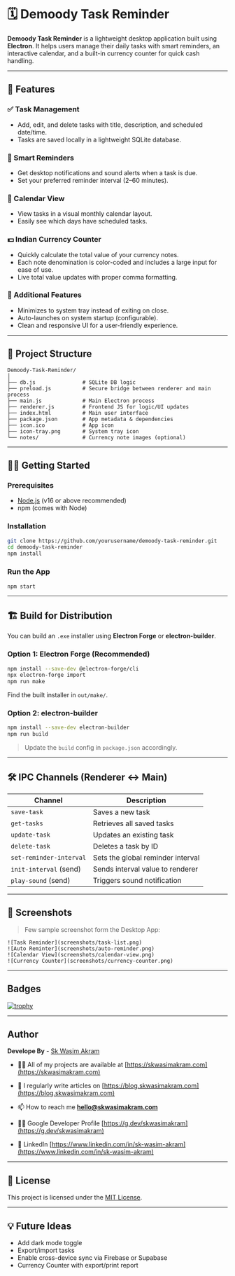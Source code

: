 # 🗓️ Demoody Task Reminder

**Demoody Task Reminder** is a lightweight desktop application built using **Electron**. It helps users manage their daily tasks with smart reminders, an interactive calendar, and a built-in currency counter for quick cash handling.

---

## 🚀 Features

### ✅ Task Management
- Add, edit, and delete tasks with title, description, and scheduled date/time.
- Tasks are saved locally in a lightweight SQLite database.

### 🔔 Smart Reminders
- Get desktop notifications and sound alerts when a task is due.
- Set your preferred reminder interval (2–60 minutes).

### 📅 Calendar View
- View tasks in a visual monthly calendar layout.
- Easily see which days have scheduled tasks.

### 💵 Indian Currency Counter
- Quickly calculate the total value of your currency notes.
- Each note denomination is color-coded and includes a large input for ease of use.
- Live total value updates with proper comma formatting.

### 📌 Additional Features
- Minimizes to system tray instead of exiting on close.
- Auto-launches on system startup (configurable).
- Clean and responsive UI for a user-friendly experience.

---

## 📂 Project Structure

```
Demoody-Task-Reminder/
│
├── db.js               # SQLite DB logic
├── preload.js          # Secure bridge between renderer and main process
├── main.js             # Main Electron process
├── renderer.js         # Frontend JS for logic/UI updates
├── index.html          # Main user interface
├── package.json        # App metadata & dependencies
├── icon.ico            # App icon
├── icon-tray.png       # System tray icon
└── notes/              # Currency note images (optional)
```

---

## 🧑‍💻 Getting Started

### Prerequisites
- [Node.js](https://nodejs.org/) (v16 or above recommended)
- npm (comes with Node)

### Installation

```bash
git clone https://github.com/yourusername/demoody-task-reminder.git
cd demoody-task-reminder
npm install
```

### Run the App

```bash
npm start
```

---

## 🏗️ Build for Distribution

You can build an `.exe` installer using **Electron Forge** or **electron-builder**.

### Option 1: Electron Forge (Recommended)

```bash
npm install --save-dev @electron-forge/cli
npx electron-forge import
npm run make
```

Find the built installer in `out/make/`.

### Option 2: electron-builder

```bash
npm install --save-dev electron-builder
npm run build
```

> Update the `build` config in `package.json` accordingly.

---

## 🛠️ IPC Channels (Renderer ↔ Main)

| Channel                    | Description                         |
|---------------------------|-------------------------------------|
| `save-task`               | Saves a new task                    |
| `get-tasks`               | Retrieves all saved tasks           |
| `update-task`             | Updates an existing task            |
| `delete-task`             | Deletes a task by ID                |
| `set-reminder-interval`   | Sets the global reminder interval   |
| `init-interval` (send)    | Sends interval value to renderer    |
| `play-sound` (send)       | Triggers sound notification         |

---

## 📸 Screenshots

> Few sample screenshot form the Desktop App:
```
![Task Reminder](screenshots/task-list.png)
![Auto Reminter](screenshots/auto-reminder.png)
![Calendar View](screenshots/calendar-view.png)
![Currency Counter](screenshots/currency-counter.png)
```

---

## Badges
[![trophy](https://github-profile-trophy.vercel.app/?username=ryo-ma)](https://github.com/ryo-ma/github-profile-trophy)

---

## Author
**Develope By** - [Sk Wasim Akram](https://github.com/skwasimakram13)

- 👨‍💻 All of my projects are available at [https://skwasimakram.com](https://skwasimakram.com)

- 📝 I regularly write articles on [https://blog.skwasimakram.com](https://blog.skwasimakram.com)

- 📫 How to reach me **hello@skwasimakram.com**

- 🧑‍💻 Google Developer Profile [https://g.dev/skwasimakram](https://g.dev/skwasimakram)

- 📲 LinkedIn [https://www.linkedin.com/in/sk-wasim-akram](https://www.linkedin.com/in/sk-wasim-akram)

---

## 📃 License

This project is licensed under the [MIT License](LICENSE).

---

## 💡 Future Ideas

- Add dark mode toggle
- Export/import tasks
- Enable cross-device sync via Firebase or Supabase
- Currency Counter with export/print report
